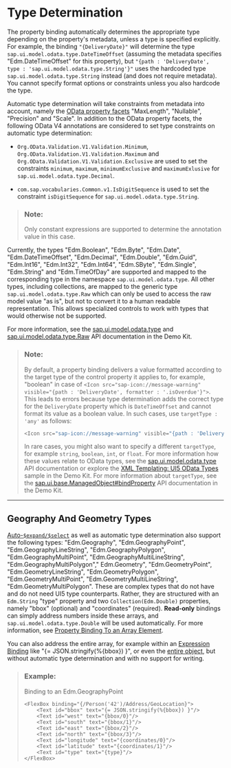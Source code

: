 <!-- loio53cdd55a77ce4f33a14bd0767a293063 -->

# Type Determination

The property binding automatically determines the appropriate type depending on the property's metadata, unless a type is specified explicitly. For example, the binding `"{DeliveryDate}"` will determine the type `sap.ui.model.odata.type.DateTimeOffset` \(assuming the metadata specifies "Edm.DateTimeOffset" for this property\), but `"{path : 'DeliveryDate', type : 'sap.ui.model.odata.type.String'}"` uses the hardcoded type `sap.ui.model.odata.type.String` instead \(and does not require metadata\). You cannot specify format options or constraints unless you also hardcode the type.

Automatic type determination will take constraints from metadata into account, namely the [OData property facets](http://docs.oasis-open.org/odata/odata/v4.0/odata-v4.0-part3-csdl.html) "MaxLength", "Nullable", "Precision" and "Scale". In addition to the OData property facets, the following OData V4 annotations are considered to set type constraints on automatic type determination:

-   `Org.OData.Validation.V1.Validation.Minimum`, `Org.OData.Validation.V1.Validation.Maximum` and `Org.OData.Validation.V1.Validation.Exclusive` are used to set the constraints `minimum`, `maximum`, `minimumExclusive` and `maximumExlusive` for `sap.ui.model.odata.type.Decimal`.

-   `com.sap.vocabularies.Common.v1.IsDigitSequence` is used to set the constraint `isDigitSequence` for `sap.ui.model.odata.type.String`.


> ### Note:  
> Only constant expressions are supported to determine the annotation value in this case.

Currently, the types "Edm.Boolean", "Edm.Byte", "Edm.Date", "Edm.DateTimeOffset", "Edm.Decimal", "Edm.Double", "Edm.Guid", "Edm.Int16", "Edm.Int32", "Edm.Int64", "Edm.SByte", "Edm.Single", "Edm.String" and "Edm.TimeOfDay" are supported and mapped to the corresponding type in the namespace `sap.ui.model.odata.type`. All other types, including collections, are mapped to the generic type `sap.ui.model.odata.type.Raw` which can only be used to access the raw model value "as is", but not to convert it to a human readable representation. This allows specialized controls to work with types that would otherwise not be supported.

For more information, see the [sap.ui.model.odata.type](https://ui5.sap.com/#/api/sap.ui.model.odata.type) and [sap.ui.model.odata.type.Raw](https://ui5.sap.com/#/api/sap.ui.model.odata.type.Raw) API documentation in the Demo Kit.

> ### Note:  
> By default, a property binding delivers a value formatted according to the target type of the control property it applies to, for example, "boolean" in case of `<Icon src="sap-icon://message-warning" visible="{path : 'DeliveryDate', formatter : '.isOverdue'}">`. This leads to errors because type determination adds the correct type for the `DeliveryDate` property which is `DateTimeOffset` and cannot format its value as a boolean value. In such cases, use `targetType : 'any'` as follows:
> 
> ```js
> <Icon src="sap-icon://message-warning" visible="{path : 'DeliveryDate', targetType : 'any', formatter : '.isOverdue'}">
> ```
> 
> In rare cases, you might also want to specify a different `targetType`, for example `string`, `boolean`, `int`, or `float`. For more information how these values relate to OData types, see the [sap.ui.model.odata.type](https://ui5.sap.com/#/api/sap.ui.model.odata.type) API documentation or explore the [XML Templating: UI5 OData Types](https://ui5.sap.com/#/entity/sap.ui.core.mvc.XMLView/sample/sap.ui.core.sample.ViewTemplate.types) sample in the Demo Kit. For more information about `targetType`, see the [sap.ui.base.ManagedObject\#bindProperty](https://ui5.sap.com/#/api/sap.ui.base.ManagedObject/methods/bindProperty) API documentation in the Demo Kit.

***

<a name="loio53cdd55a77ce4f33a14bd0767a293063__section_GGT"/>

## Geography And Geometry Types

[Auto-`$expand/$select`](automatic-determination-of-expand-and-select-10ca58b.md) as well as automatic type determination also support the following types: "Edm.Geography", "Edm.GeographyPoint", "Edm.GeographyLineString", "Edm.GeographyPolygon", "Edm.GeographyMultiPoint", "Edm.GeographyMultiLineString", "Edm.GeographyMultiPolygon"," Edm.Geometry", "Edm.GeometryPoint", "Edm.GeometryLineString", "Edm.GeometryPolygon", "Edm.GeometryMultiPoint", "Edm.GeometryMultiLineString", "Edm.GeometryMultiPolygon". These are complex types that do not have and do not need UI5 type counterparts. Rather, they are structured with an `Edm.String` "type" property and two `Collection(Edm.Double)` properties, namely "bbox" \(optional\) and "coordinates" \(required\). **Read-only** bindings can simply address numbers inside these arrays, and `sap.ui.model.odata.type.Double` will be used automatically. For more information, see [Property Binding To an Array Element](initialization-and-read-requests-fccfb2e.md#loiofccfb2eb41414f0792c165e69a878717__section_PBAE).

You can also address the entire array, for example within an [Expression Binding](expression-binding-daf6852.md) like "\{= JSON.stringify\(%\{bbox\}\) \}", or even the [entire object](initialization-and-read-requests-fccfb2e.md#loiofccfb2eb41414f0792c165e69a878717__section_PBOV), but without automatic type determination and with no support for writing.

> ### Example:  
> Binding to an Edm.GeographyPoint
> 
> ```
> <FlexBox binding="{/Person('42')/Address/GeoLocation}">
>     <Text id="bbox" text="{= JSON.stringify(%{bbox}) }"/>
>     <Text id="west" text="{bbox/0}"/>
>     <Text id="south" text="{bbox/1}"/>
>     <Text id="east" text="{bbox/2}"/>
>     <Text id="north" text="{bbox/3}"/>
>     <Text id="longitude" text="{coordinates/0}"/>
>     <Text id="latitude" text="{coordinates/1}"/>
>     <Text id="type" text="{type}"/>
> </FlexBox>
> ```

